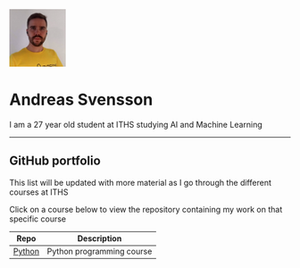 <img src="assets/profile_image.png" alt="animated Python logo" width="20%" height="20%" />

# Andreas Svensson

I am a 27 year old student at ITHS studying AI and Machine Learning

---

## GitHub portfolio

This list will be updated with more material as I go through the different courses at ITHS

Click on a course below to view the repository containing my work on that specific course



| Repo                           | Description                        |
| ------------------------------ | ---------------------------------- |
| [Python][py]            | Python programming course               |

<!-- | [Programmering 1][prog1]           | first programming course (gymnasiet)   | -->

[py]: https://github.com/Andreas-Svensson/Python-Andreas-Svensson